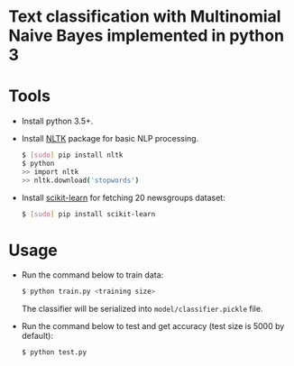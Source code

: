 # Text classification with Multinomial Naive Bayes implemented in python 3

# Tools
- Install python 3.5+.
- Install [NLTK](http://www.nltk.org/) package for basic NLP processing.

    ```bash
    $ [sudo] pip install nltk
    $ python
    >> import nltk
    >> nltk.download('stopwords')
    ```

- Install [scikit-learn](http://scikit-learn.org/stable/) for fetching 20 newsgroups dataset:

   ```bash
   $ [sudo] pip install scikit-learn
   ```

# Usage
- Run the command below to train data:

    ```bash
    $ python train.py <training size>
    ```

    The classifier will be serialized into `model/classifier.pickle` file.

- Run the command below to test and get accuracy (test size is 5000 by default):

    ```bash
    $ python test.py
    ```
